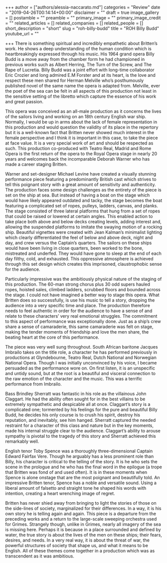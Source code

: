 +++
author = ["authors/alessia-naccarato.md"]
categories = "Review"
date = "2019-04-26T00:14:14+00:00"
disclaimer = ""
draft = true
image_gallery = []
postamble = ""
preamble = ""
primary_image = ""
primary_image_credit = ""
related_articles = []
related_companies = []
related_people = []
short_description = "short"
slug = "roh-billy-budd"
title = "ROH Billy Budd"
youtube_url = ""

+++
There is something spiritual and incredibly empathetic about Britten’s work. He shows a deep understanding of the human condition which is heartbreakingly expressed through his music. His 1964 grand opera Billy Budd is a move away from the chamber form he had championed in previous works such as Albert Herring, The Turn of the Screw, and The Rape of Lucretia. Billy Budd was a joint effort with long-time collaborator Eric Crozier and long admired E.M Forster and at its heart, is the love and respect these men shared for Herman Melville who’s posthumously published novel of the same name the opera is adapted from. Melville, ever the poet of the sea can be felt in all aspects of this production not least in the sensitive setting of the libretto which capture the essence of his work and great passion.

This opera was conceived as an all-male production as it concerns the lives of the sailors living and working on an 18th century English war ship. Normally, I would be up in arms about the lack of female representation in this production and would question the validity of its place in the repertory but it is a well-known fact that Britten never showed much interest in the female perspective and I think it is important in this case, to take the piece at face value. It is a very special work of art and should be respected as such. This production co-produced with Teatro Real, Madrid and Rome Opera is the first return of the opera to the Royal Opera stage in nearly 20 years and welcomes back the incomparable Deborah Warner who has made a career staging Britten.

Warner and set-designer Michael Levine have created a visually stunning performance piece featuring a predominantly British cast which strives to tell this poignant story with a great amount of sensitivity and authenticity. The production faces some design challenges as the entirety of the piece is set on the ship at sea. But instead of having a boat on the stage which would have likely appeared outdated and tacky, the stage becomes the boat featuring a complicated set of ropes, pulleys, ladders, canvas, and planks. The stage consisted of three lateral platforms that hung from a set of ropes that could be raised or lowered at certain angles. This enabled action to take place both above and below decks creating levels, adding interest and, allowing the suspended platforms to imitate the swaying motion of a rocking ship. Beautiful vignettes were created with Jean Kalman’s minimalist lighting which clearly differentiated the feel of below and above deck, night and day, and crew versus the Captain’s quarters. The sailors on these ships would have been living in close quarters, been worked to the bone, mistreated and underfed. They would have gone to sleep at the end of each day filthy, cold, and exhausted. This oppressive atmosphere is achieved through this set design which creates this imprisoned, claustrophobic sense for the audience.

Particularly impressive was the ambitiously physical nature of the staging of this production. The 60-man strong chorus plus 30 odd supers hauled ropes, hoisted sales, climbed ladders, scrubbed floors and bounded across the stage. I could not have imagined a better way to stage this opera. What Britten does so successfully, is use his music to tell a story, dropping the audience into a very specific time and place. The production therefore needs to feel authentic in order for the audience to have a sense of and relate to these characters’ very real emotional struggles. The commitment to this aspect of performance was exceptionally done. Just as a ship’s crew share a sense of camaraderie, this same camaraderie was felt on stage, making the tender moments of friendship and love the men share, the beating heart at the core of this performance.

The piece was very well sung throughout. South African baritone Jacques Imbrailo takes on the title role, a character he has performed previously in productions at Glyndebourne, Teatro Real, Dutch National and Norwegian National Opera. Though I was initially unconvinced by his voice, I became persuaded as the performance wore on. On first listen, it is an unspecific and untidy sound, but at the root is a beautiful and visceral connection to the raw emotion of the character and the music. This was a terrific performance from Imbrailo.

Bass Brindley Sherratt was fantastic in his role as the villainous John Claggart. He had the ability often sought for in the best villains to be extremely sympathetic and despicable all at once. Claggart’s story is a complicated one; tormented by his feelings for the pure and beautiful Billy Budd, he decides his only course is to crush his spirit, destroy his reputation, and inevitably, see him hanged. Sherratt captured the needed restraint for a character of this class and nature but in the key moments, made his internal struggle clear to the audience. Claggart’s ability to arouse sympathy is pivotal to the tragedy of this story and Sherratt achieved this remarkably well.

English tenor Toby Spence was a thoroughly three-dimensional Captain Edward Fairfax Vere. Though he arguably has a less prominent role than Billy, his character is critical to the telling of the story. It is he who sets the scene in the prologue and he who has the final word in the epilogue (a trope that Britten was fond of and used often). It is in these moments when Spence is alone onstage that are the most poignant and beautifully told. An impressive Britten tenor, Spence has a noble and versatile sound. Using a liberal amount of falsetto and straight tone he shaped his words with intention, creating a heart wrenching image of regret.

Britten has never shied away from bringing to light the stories of those on the side-lines of society, marginalized for their differences. In a way, it is his own story he is telling again and again. This piece is a departure from the preceding works and a return to the large-scale sweeping orchestra used for Grimes. Strangely though, unlike in Grimes, nearly all imagery of the sea is missing here. Perhaps it is because in a place surrounded and defined by water, the true story is about the lives of the men on these ships; their fears, desires, and needs. In a very real way, it is about the threat of war, the powerful structures of society that shape us, and what it means to be English. All of these themes come together in a production which was as transcendent as it was ambitious.